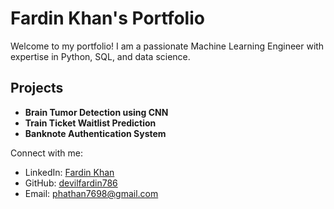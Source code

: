 # Fardin Khan's Portfolio

Welcome to my portfolio! I am a passionate Machine Learning Engineer with expertise in Python, SQL, and data science.

## Projects
- **Brain Tumor Detection using CNN**
- **Train Ticket Waitlist Prediction**
- **Banknote Authentication System**

Connect with me:  
- LinkedIn: [Fardin Khan](https://www.linkedin.com/in/fardin-khan375b42257)
- GitHub: [devilfardin786](https://github.com/devilfardin786)
- Email: phathan7698@gmail.com
